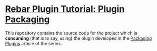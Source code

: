 # [Rebar Plugin Tutorial: Plugin Packaging](http://hyperthunk.githuh.com/rebar-plugin-tutorial/part-3-packaging-plugins/index.html)

This repository contains the source code for the project which is __consuming__ 
(that is to say, using) the plugin developed in the [Packaging Plugins](http://hyperthunk.githuh.com/rebar-plugin-tutorial/part-3-packaging-plugins/index.html) article of the series.
